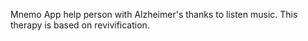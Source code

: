Mnemo App help person with Alzheimer's thanks to listen music.
This therapy is based on revivification.